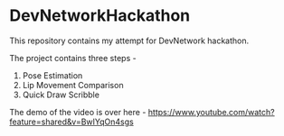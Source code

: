# DevNetworkHackathon
This repository contains my attempt for DevNetwork hackathon.

The project contains three steps - 
1) Pose Estimation
2) Lip Movement Comparison
3) Quick Draw Scribble

The demo of the video is over here - https://www.youtube.com/watch?feature=shared&v=BwIYqOn4sgs
